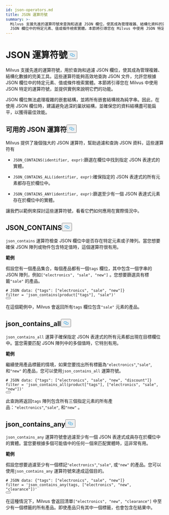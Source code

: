 ```yaml
---
id: json-operators.md
title: JSON 運算符號
summary: >-
  Milvus 支援先進的運算符號來查詢和過濾 JSON 欄位，使其成為管理複雜、結構化資料的完美工具。這些運算符能夠高效地查詢 JSON 文件，允許您根據
  JSON 欄位中的特定元素、值或條件檢索實體。本節將引導您在 Milvus 中使用 JSON 特定的運算符，並提供實例來說明它們的功能。
---
```

<h1 id="JSON-Operators" class="common-anchor-header">JSON 運算符號<button data-href="#JSON-Operators" class="anchor-icon" translate="no">
      <svg translate="no"
        aria-hidden="true"
        focusable="false"
        height="20"
        version="1.1"
        viewBox="0 0 16 16"
        width="16"
      >
        <path
          fill="#0092E4"
          fill-rule="evenodd"
          d="M4 9h1v1H4c-1.5 0-3-1.69-3-3.5S2.55 3 4 3h4c1.45 0 3 1.69 3 3.5 0 1.41-.91 2.72-2 3.25V8.59c.58-.45 1-1.27 1-2.09C10 5.22 8.98 4 8 4H4c-.98 0-2 1.22-2 2.5S3 9 4 9zm9-3h-1v1h1c1 0 2 1.22 2 2.5S13.98 12 13 12H9c-.98 0-2-1.22-2-2.5 0-.83.42-1.64 1-2.09V6.25c-1.09.53-2 1.84-2 3.25C6 11.31 7.55 13 9 13h4c1.45 0 3-1.69 3-3.5S14.5 6 13 6z"
        ></path>
      </svg>
    </button></h1><p>Milvus 支援先進的運算符號，用於查詢和過濾 JSON 欄位，使其成為管理複雜、結構化數據的完美工具。這些運算符能夠高效地查詢 JSON 文件，允許您根據 JSON 欄位中的特定元素、值或條件檢索實體。本節將引導您在 Milvus 中使用 JSON 特定的運算符號，並提供實例來說明它們的功能。</p>
<div class="alert note">
<p>JSON 欄位無法處理複雜的嵌套結構，並將所有嵌套結構視為純字串。因此，在使用 JSON 欄位時，建議避免過深的巢狀結構，並確保您的資料結構盡可能扁平，以獲得最佳效能。</p>
</div>
<h2 id="Available-JSON-Operators" class="common-anchor-header">可用的 JSON 運算符<button data-href="#Available-JSON-Operators" class="anchor-icon" translate="no">
      <svg translate="no"
        aria-hidden="true"
        focusable="false"
        height="20"
        version="1.1"
        viewBox="0 0 16 16"
        width="16"
      >
        <path
          fill="#0092E4"
          fill-rule="evenodd"
          d="M4 9h1v1H4c-1.5 0-3-1.69-3-3.5S2.55 3 4 3h4c1.45 0 3 1.69 3 3.5 0 1.41-.91 2.72-2 3.25V8.59c.58-.45 1-1.27 1-2.09C10 5.22 8.98 4 8 4H4c-.98 0-2 1.22-2 2.5S3 9 4 9zm9-3h-1v1h1c1 0 2 1.22 2 2.5S13.98 12 13 12H9c-.98 0-2-1.22-2-2.5 0-.83.42-1.64 1-2.09V6.25c-1.09.53-2 1.84-2 3.25C6 11.31 7.55 13 9 13h4c1.45 0 3-1.69 3-3.5S14.5 6 13 6z"
        ></path>
      </svg>
    </button></h2><p>Milvus 提供了幾個強大的 JSON 運算符，幫助過濾和查詢 JSON 資料，這些運算符有</p>
<ul>
<li><p><code translate="no">JSON_CONTAINS(identifier, expr)</code>:篩選在欄位中找到指定 JSON 表達式的實體。</p></li>
<li><p><code translate="no">JSON_CONTAINS_ALL(identifier, expr)</code>:確保指定的 JSON 表達式的所有元素都存在於欄位中。</p></li>
<li><p><code translate="no">JSON_CONTAINS_ANY(identifier, expr)</code>:篩選至少有一個 JSON 表達式元素存在於欄位中的實體。</p></li>
</ul>
<p>讓我們以範例來探討這些運算符號，看看它們如何應用在實際情況中。</p>
<h2 id="JSONCONTAINS" class="common-anchor-header">JSON_CONTAINS<button data-href="#JSONCONTAINS" class="anchor-icon" translate="no">
      <svg translate="no"
        aria-hidden="true"
        focusable="false"
        height="20"
        version="1.1"
        viewBox="0 0 16 16"
        width="16"
      >
        <path
          fill="#0092E4"
          fill-rule="evenodd"
          d="M4 9h1v1H4c-1.5 0-3-1.69-3-3.5S2.55 3 4 3h4c1.45 0 3 1.69 3 3.5 0 1.41-.91 2.72-2 3.25V8.59c.58-.45 1-1.27 1-2.09C10 5.22 8.98 4 8 4H4c-.98 0-2 1.22-2 2.5S3 9 4 9zm9-3h-1v1h1c1 0 2 1.22 2 2.5S13.98 12 13 12H9c-.98 0-2-1.22-2-2.5 0-.83.42-1.64 1-2.09V6.25c-1.09.53-2 1.84-2 3.25C6 11.31 7.55 13 9 13h4c1.45 0 3-1.69 3-3.5S14.5 6 13 6z"
        ></path>
      </svg>
    </button></h2><p><code translate="no">json_contains</code> 運算符檢查 JSON 欄位中是否存在特定元素或子陣列。當您想要確保 JSON 陣列或物件包含特定值時，這個運算符很有用。</p>
<p><strong>範例</strong></p>
<p>假設您有一個產品集合，每個產品都有一個<code translate="no">tags</code> 欄位，其中包含一個字串的 JSON 陣列，例如<code translate="no">[&quot;electronics&quot;, &quot;sale&quot;, &quot;new&quot;]</code> 。您想要篩選具有標籤<code translate="no">&quot;sale&quot;</code> 的產品。</p>
<pre><code translate="no" class="language-python"><span class="hljs-comment"># JSON data: {&quot;tags&quot;: [&quot;electronics&quot;, &quot;sale&quot;, &quot;new&quot;]}</span>
<span class="hljs-built_in">filter</span> = <span class="hljs-string">&#x27;json_contains(product[&quot;tags&quot;], &quot;sale&quot;)&#x27;</span>
<button class="copy-code-btn"></button></code></pre>
<p>在這個範例中，Milvus 會返回所有<code translate="no">tags</code> 欄位包含<code translate="no">&quot;sale&quot;</code> 元素的產品。</p>
<h2 id="JSONCONTAINSALL" class="common-anchor-header">json_contains_all<button data-href="#JSONCONTAINSALL" class="anchor-icon" translate="no">
      <svg translate="no"
        aria-hidden="true"
        focusable="false"
        height="20"
        version="1.1"
        viewBox="0 0 16 16"
        width="16"
      >
        <path
          fill="#0092E4"
          fill-rule="evenodd"
          d="M4 9h1v1H4c-1.5 0-3-1.69-3-3.5S2.55 3 4 3h4c1.45 0 3 1.69 3 3.5 0 1.41-.91 2.72-2 3.25V8.59c.58-.45 1-1.27 1-2.09C10 5.22 8.98 4 8 4H4c-.98 0-2 1.22-2 2.5S3 9 4 9zm9-3h-1v1h1c1 0 2 1.22 2 2.5S13.98 12 13 12H9c-.98 0-2-1.22-2-2.5 0-.83.42-1.64 1-2.09V6.25c-1.09.53-2 1.84-2 3.25C6 11.31 7.55 13 9 13h4c1.45 0 3-1.69 3-3.5S14.5 6 13 6z"
        ></path>
      </svg>
    </button></h2><p><code translate="no">json_contains_all</code> 運算子確保指定 JSON 表達式的所有元素都出現在目標欄位中。當您需要匹配 JSON 陣列中的多個值時，它特別有用。</p>
<p><strong>範例</strong></p>
<p>繼續使用產品標籤的情境，如果您要找出所有標籤為<code translate="no">&quot;electronics&quot;</code>,<code translate="no">&quot;sale&quot;</code>, 和<code translate="no">&quot;new&quot;</code> 的產品，您可以使用<code translate="no">json_contains_all</code> 運算符號。</p>
<pre><code translate="no" class="language-python"><span class="hljs-comment"># JSON data: {&quot;tags&quot;: [&quot;electronics&quot;, &quot;sale&quot;, &quot;new&quot;, &quot;discount&quot;]}</span>
<span class="hljs-built_in">filter</span> = <span class="hljs-string">&#x27;json_contains_all(product[&quot;tags&quot;], [&quot;electronics&quot;, &quot;sale&quot;, &quot;new&quot;])&#x27;</span>
<button class="copy-code-btn"></button></code></pre>
<p>此查詢將返回<code translate="no">tags</code> 陣列包含所有三個指定元素的所有產品：<code translate="no">&quot;electronics&quot;</code>,<code translate="no">&quot;sale&quot;</code>, 和<code translate="no">&quot;new&quot;</code> 。</p>
<h2 id="JSONCONTAINSANY" class="common-anchor-header">json_contains_any<button data-href="#JSONCONTAINSANY" class="anchor-icon" translate="no">
      <svg translate="no"
        aria-hidden="true"
        focusable="false"
        height="20"
        version="1.1"
        viewBox="0 0 16 16"
        width="16"
      >
        <path
          fill="#0092E4"
          fill-rule="evenodd"
          d="M4 9h1v1H4c-1.5 0-3-1.69-3-3.5S2.55 3 4 3h4c1.45 0 3 1.69 3 3.5 0 1.41-.91 2.72-2 3.25V8.59c.58-.45 1-1.27 1-2.09C10 5.22 8.98 4 8 4H4c-.98 0-2 1.22-2 2.5S3 9 4 9zm9-3h-1v1h1c1 0 2 1.22 2 2.5S13.98 12 13 12H9c-.98 0-2-1.22-2-2.5 0-.83.42-1.64 1-2.09V6.25c-1.09.53-2 1.84-2 3.25C6 11.31 7.55 13 9 13h4c1.45 0 3-1.69 3-3.5S14.5 6 13 6z"
        ></path>
      </svg>
    </button></h2><p><code translate="no">json_contains_any</code> 運算符號會過濾至少有一個 JSON 表達式成員存在於欄位中的實體。當您要根據多個可能值中的任何一個來匹配實體時，這非常有用。</p>
<p><strong>範例</strong></p>
<p>假設您想要過濾至少有一個標記<code translate="no">&quot;electronics&quot;</code>,<code translate="no">&quot;sale&quot;</code>, 或<code translate="no">&quot;new&quot;</code> 的產品。您可以使用<code translate="no">json_contains_any</code> 運算符號來達成這個目的。</p>
<pre><code translate="no" class="language-python"><span class="hljs-comment"># JSON data: {&quot;tags&quot;: [&quot;electronics&quot;, &quot;sale&quot;, &quot;new&quot;]}</span>
<span class="hljs-built_in">filter</span> = <span class="hljs-string">&#x27;json_contains_any(tags, [&quot;electronics&quot;, &quot;new&quot;, &quot;clearance&quot;])&#x27;</span>
<button class="copy-code-btn"></button></code></pre>
<p>在這種情況下，Milvus 會返回清單<code translate="no">[&quot;electronics&quot;, &quot;new&quot;, &quot;clearance&quot;]</code> 中至少有一個標籤的所有產品。即使產品只有其中一個標籤，也會包含在結果中。</p>
